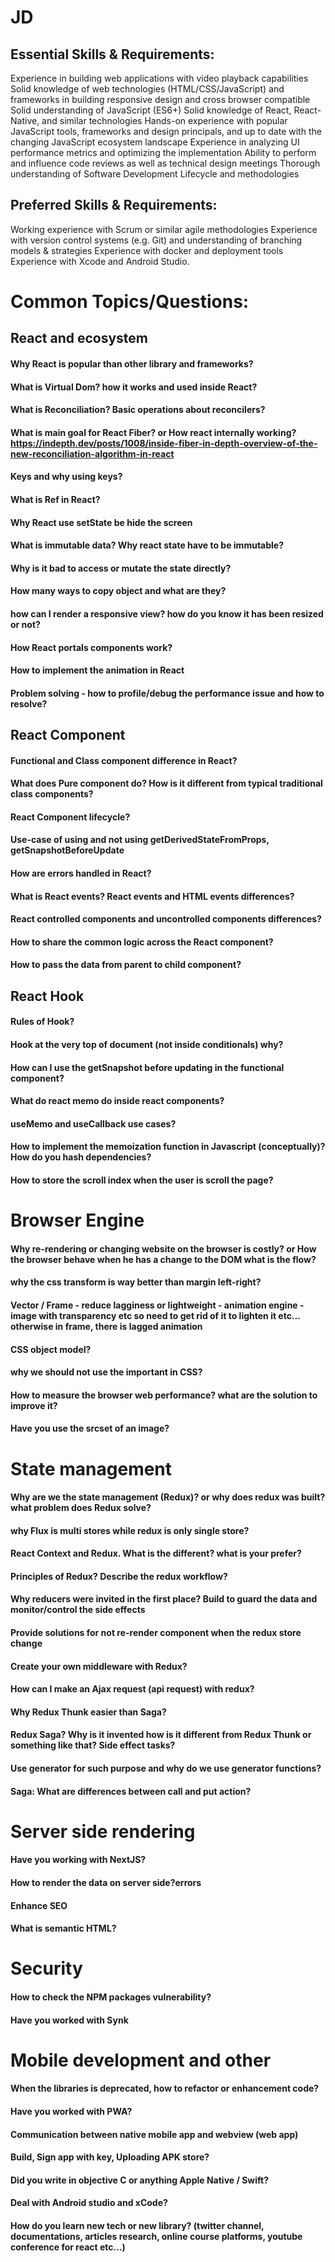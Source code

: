# JD
## Essential Skills & Requirements:
Experience in building web applications with video playback capabilities
Solid knowledge of web technologies (HTML/CSS/JavaScript) and frameworks in building responsive design and cross browser compatible
Solid understanding of JavaScript (ES6+)
Solid knowledge of React, React-Native, and similar technologies
Hands-on experience with popular JavaScript tools, frameworks and design principals, and up to date with the changing JavaScript ecosystem landscape
Experience in analyzing UI performance metrics and optimizing the implementation
Ability to perform and influence code reviews as well as technical design meetings
Thorough understanding of Software Development Lifecycle and methodologies

## Preferred Skills & Requirements:
Working experience with Scrum or similar agile methodologies
Experience with version control systems (e.g. Git) and understanding of branching models & strategies
Experience with docker and deployment tools
Experience with Xcode and Android Studio.

# Common Topics/Questions:
## React and ecosystem
#### Why React is popular than other library and frameworks?
#### What is Virtual Dom? how it works and used inside React?
#### What is Reconciliation? Basic operations about reconcilers?
#### What is main goal for React Fiber?  or How react internally working? https://indepth.dev/posts/1008/inside-fiber-in-depth-overview-of-the-new-reconciliation-algorithm-in-react
#### Keys and why using keys?
#### What is Ref in React?
#### Why React use setState be hide the screen
#### What is immutable data? Why react state have to be immutable?
#### Why is it bad to access or mutate the state directly?
#### How many ways to copy object and what are they?
#### how can I render a responsive view? how do you know it has been resized or not?
#### How React portals components work?
#### How to implement the animation in React
#### Problem solving - how to profile/debug the performance issue and how to resolve?
## React Component
#### Functional and Class component difference in React?
#### What does Pure component do? How is it different from typical traditional class components?
#### React Component lifecycle?
#### Use-case of using and not using getDerivedStateFromProps, getSnapshotBeforeUpdate
#### How are errors handled in React?
#### What is React events? React events and HTML events differences?
#### React controlled components and uncontrolled components differences?
#### How to share the common logic across the React component?
#### How to pass the data from parent to child component?
## React Hook
#### Rules of Hook?
#### Hook at the very top of document (not inside conditionals) why?
#### How can I use the getSnapshot before updating in the functional component?
#### What do react memo do inside react components?
#### useMemo and useCallback use cases?
#### How to implement the memoization function in Javascript (conceptually)? How do you hash dependencies?
#### How to store the scroll index when the user is scroll the page?
# Browser Engine

#### Why re-rendering or changing website on the browser is costly? or  How the browser behave when he has a change to the DOM what is the flow?
#### why the css transform is way better than margin left-right?
#### Vector / Frame - reduce lagginess or lightweight - animation engine - image with transparency etc so need to get rid of it to lighten it etc… otherwise in frame, there is lagged animation
#### CSS object model?
#### why we should not use the important in CSS?
#### How to measure the browser web performance? what are the solution to improve it?
#### Have you use the srcset of an image?
# State management
#### Why are we the state management (Redux)? or why does redux was built? what problem does Redux solve?
#### why Flux is multi stores while redux is only single store?
#### React Context and Redux. What is the different? what is your prefer?
#### Principles of Redux? Describe the redux workflow?
#### Why reducers were invited in the first place? Build to guard the data and monitor/control the side effects
#### Provide solutions for not re-render component when the redux store change
#### Create your own middleware with Redux?
#### How can I make an Ajax request (api request) with redux?
#### Why Redux Thunk easier than Saga?
#### Redux Saga? Why is it invented how is it different from Redux Thunk or something like that? Side effect tasks?
#### Use generator for such purpose and why do we use generator functions?
#### Saga: What are differences between call and put action?
# Server side rendering
#### Have you working with NextJS?
#### How to render the data on server side?errors
#### Enhance SEO
#### What is semantic HTML?
# Security
#### How to check the NPM packages vulnerability? 
#### Have you worked with Synk
# Mobile development and other
#### When the libraries is deprecated, how to refactor or enhancement code?
#### Have you worked with PWA?
#### Communication between native mobile app and webview (web app)
#### Build, Sign app with key, Uploading APK store?
#### Did you write in objective C or anything Apple Native / Swift?
#### Deal with Android studio and xCode?
#### How do you learn new tech or new library? (twitter channel, documentations, articles research, online course platforms, youtube conference for react etc…)